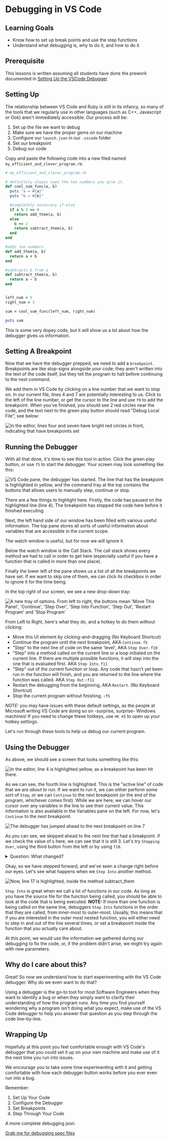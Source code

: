 # Debugging in VS Code
## Learning Goals
- Know how to set up break points and use the step functions
- Understand what debugging is, why to do it, and how to do it

## Prerequisite
This lessons is written assuming all students have done the prework documented in [Setting Up the VSCode Debugger](setting-up-vs-code-debugger.md)

## Setting Up
The relationship between VS Code and Ruby is still in its infancy, so many of the tools that we regularly use in other languages (such as C++, Javascript or Ook) aren't immediately accessible. Our process will be:

1. Set up the file we want to debug
1. Make sure we have the proper gems on our machine
1. Configure our `launch.json` in our `.vscode` folder
1. Set our breakpoint
1. Debug our code

Copy and paste the following code into a new filed named `my_efficient_and_clever_program.rb`:

```ruby
# my_efficient_and_clever_program.rb

# definitely always sums the two numbers you give it.
def cool_sum_func(a, b)
  puts "a = #{a}"
  puts "b = #{b}"

  #completely necessary if-else
  if a % 2 == 0
    return add_them(a, b)
  else
    b += 2
    return subtract_them(a, b)
  end
end

#adds two numbers
def add_them(a, b)
  return a + b
end

#subtracts b from a
def subtract_them(a, b)
  return a - b
end


left_num = 5
right_num = 3

sum = cool_sum_func(left_num, right_num)

puts sum
```

This is some very dopey code, but it will show us a lot about how the debugger gives us information.

## Setting A Breakpoint 

Now that we have the debugger prepped, we need to add a `breakpoint`. Breakpoints are like stop-signs alongside your code; they aren't written into the text of the code itself, but they tell the program to halt before continuing to the next command.

We add them in VS Code by clicking on a line number that we want to stop on. In our current file, lines 4 and 7 are potentially interesting to us. Click to the left of the line number, or get the cursor to the line and use `f9` to add the breakpoint. When you've finished, you should see 2 red circles near the code, and the text next to the green play button should read "Debug Local File", see below:

![In the editor, lines four and seven have bright red circles in front, indicating that have breakpoints set](images/breakpoints_vs_code.png "In the editor, lines 4 and seven have bright red circles in front, indicating that have breakpoints set")

## Running the Debugger

With all that done, it's time to see this tool in action. Click the green play button, or use `f5` to start the debugger. Your screen may look something like this:

![VS Code pane, the debugger has started. The line that has the breakpoint is highlighted in yellow, and the command tray at the top contains the buttons that allows users to manually step, continue or stop.](images/debugger_pause_1.png "VS Code pane, the debugger has started. The line that has the breakpoint is highlighted in yellow, and the command tray at the top contains the buttons that allows users to manually step, continue or stop.")

There are a few things to highlight here. Firstly, the code has paused on the highlighted line (line 4). The breakpoint has stopped the code here before it finished executing.

Next, the left hand side of our window has been filled with various useful information. The top pane stores all sorts of useful information about variables that are accessible in the current scope. 

The watch window is useful, but for now we will ignore it.

Below the watch window is the Call Stack. The call stack shows every method we had to call in order to get here (especially useful if you have a function that is called in more than one place). 

Finally the lower left of the pane shows us a list of all the breakpoints we have set. If we want to skip one of them, we can click its checkbox in order to ignore it for the time being.

In the top right of our screen, we see a new drop-down tray:

![A new tray of options. From left to right, the buttons mean 'Move This Panel', 'Continue', 'Step Over', 'Step Into Function', 'Step Out', 'Restart Program' and 'Stop Program'](images/debug_tray.png "A new tray of options. Fron left to right, the buttons mean 'Move This Panel', 'Continue', 'Step Over', 'Step Into Function', 'Step Out', 'Restart Program' and 'Stop Program'")

From Left to Right, here's what they do, and a hotkey to do them without clicking:

- Move this UI element by clicking-and-dragging (No Keyboard Shortcut)
- Continue the program until the next breakpoint, AKA `Continue`. `f5` 
- "Step" to the next line of code on the same 'level', AKA `Step Over`. `f10`
- "Step" into a method called on the current line or a loop initiated on the current line. If there are multiple possible functions, it will step into the one that is evaluated first. AKA `Step Into`. `f11`
- "Step" out of the current function or loop. Any code that hasn't yet been run in the function will finish, and you are returned to the line where the function was called. AKA `Step Out` `⇧f11`
- Restart the debugging from the beginning, AKA `Restart`. (No Keyboard Shortcut)
- Stop the current program without finishing. `⇧f5`

_NOTE:_ you may have issues with these default settings, as the people at Microsoft writing VS Code are doing so on -surprise, surprise- Windows machines! If you need to change these hotkeys, use `⌘K ⌘S` to open up your hotkey settings.

Let's run through these tools to help us debug our current program.

## Using the Debugger

As above, we should see a screen that looks something like this:

![In the editor, line 4 is highlighted yellow, as a breakpoint has been hit there.](images/debugger_pause_1.png "In the editor, line 4 is highlighted yellow, as a breakpoint has been hit there.")

As we can see, the fourth line is highlighted. This is the "active line" of code that we are _about to run_. If we want to run it, we can either perform some sort of `Step`, or we can `Continue` to the next breakpoint (or the end of the program, whichever comes first). While we are here, we can hover our cursor over any variables in the line to see their current value. This information is also available in the Variables pane on the left. For now, let's `Continue` to the next breakpoint.

![The debugger has jumped ahead to the next breakpoint on line 7](images/debugger_pause_2.png "The debugger has jumped ahead to the next breakpoint on line 7")

As you can see, we skipped ahead to the next line that had a breakpoint. if we check the value of `b` here, we can see that it is still 3. Let's try `Stepping Over`, using the third button from the left or by using `f10`.

<details>
    <summary>
    Question: What changed?
    </summary>
    We can see that the value of `b` is now 5. This only happened once we moved to the next line. In other words, the code on each line is only executed when we Step Over the line.
</details>

Okay, so we have stepped forward, and we've seen a change right before our eyes. Let's see what happens when we `Step Into` another method.

![Now, line 17 is highlighted, inside the method subtract_them](images/debugger_pause_3.png "Now, line 17 is highlighted, inside the method subtract_them")

`Step Into` is great when we call a lot of functions in our code. As long as you have the source file for the function being called, you should be able to look at the code that is being executed. **NOTE:** If more than one function is being called on the same line, debuggers `Step Into` functions in the order that they are called, from inner-most to outer-most. Usually, this means that if you are interested in the outer most nested function, you will either need to step in and out of the line several times, or set a breakpoint inside the function that you actually care about.

At this point, we would use the information we gathered during our debugging to fix the code, or, if the problem didn't arise, we might try again with new parameters.

## Why do I care about this?
Great! So now we understand how to start experimenting with the VS Code debugger. Why do we even want to do that? 

Using a debugger is the go-to tool for most Software Engineers when they want to identify a bug or when they simply want to clarify their understanding of how the program runs. Any time you find yourself wondering why a program isn't doing what you expect, make use of the VS Code debugger to help you answer that question as you step through the code line-by-line.

## Wrapping Up

Hopefully at this point you feel comfortable enough with VS Code's debugger that you could set it up on your own machine and make use of it the next time you run into issues. 

We encourage you to take some time experimenting with it and getting comfortable with how each debugger button works before you ever even run into a bug.

Remember:

1. Set Up Your Code
1. Configure the Debugger
1. Set Breakpoints
1. Step Through Your Code 

A more complete debugging json:

[Grab me for debugging spec files](source/sample_launch.json)